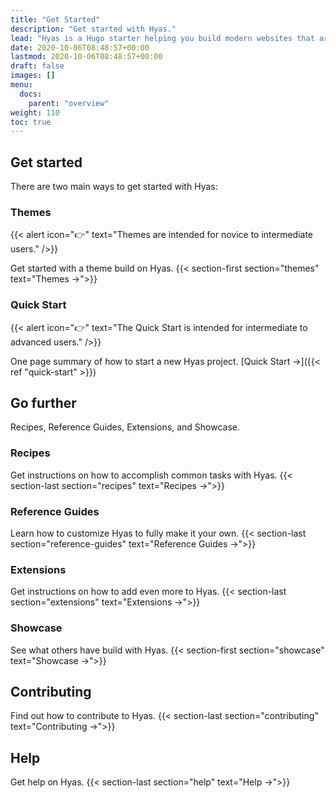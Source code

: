 ```yaml
---
title: "Get Started"
description: "Get started with Hyas."
lead: "Hyas is a Hugo starter helping you build modern websites that are secure, fast, and SEO-ready — by default."
date: 2020-10-06T08:48:57+00:00
lastmod: 2020-10-06T08:48:57+00:00
draft: false
images: []
menu:
  docs:
    parent: "overview"
weight: 110
toc: true
---
```


## Get started

There are two main ways to get started with Hyas:

### Themes

{{< alert icon="👉" text="Themes are intended for novice to intermediate users." />}}

Get started with a theme build on Hyas. {{< section-first section="themes" text="Themes →">}}

### Quick Start

{{< alert icon="👉" text="The Quick Start is intended for intermediate to advanced users." />}}

One page summary of how to start a new Hyas project. [Quick Start →]({{< ref "quick-start" >}})

## Go further

Recipes, Reference Guides, Extensions, and Showcase.

### Recipes

Get instructions on how to accomplish common tasks with Hyas. {{< section-last section="recipes" text="Recipes →">}}

### Reference Guides

Learn how to customize Hyas to fully make it your own. {{< section-last section="reference-guides" text="Reference Guides →">}}

### Extensions

Get instructions on how to add even more to Hyas. {{< section-last section="extensions" text="Extensions →">}}

### Showcase

See what others have build with Hyas. {{< section-first section="showcase" text="Showcase →">}}

## Contributing

Find out how to contribute to Hyas. {{< section-last section="contributing" text="Contributing →">}}

## Help

Get help on Hyas. {{< section-last section="help" text="Help →">}}
